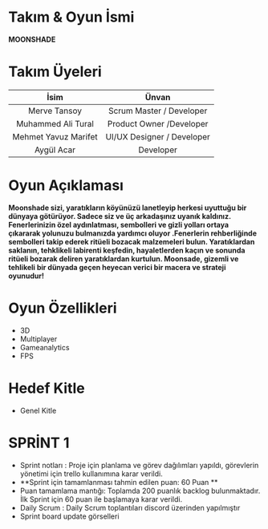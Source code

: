 # Takım & Oyun İsmi
**MOONSHADE**

# Takım Üyeleri
| İsim  | Ünvan |
|:-------:| :-----:|
| Merve Tansoy | Scrum Master / Developer|
| Muhammed Ali Tural | Product Owner /Developer  |
| Mehmet Yavuz Marifet| UI/UX Designer / Developer |
| Aygül Acar| Developer |

# Oyun Açıklaması

**Moonshade sizi, yaratıkların köyünüzü lanetleyip herkesi uyuttuğu bir dünyaya götürüyor. Sadece siz ve üç arkadaşınız uyanık kaldınız. Fenerlerinizin özel aydınlatması, sembolleri ve gizli yolları ortaya çıkararak yolunuzu bulmanızda yardımcı oluyor .Fenerlerin rehberliğinde sembolleri takip ederek ritüeli bozacak malzemeleri bulun. Yaratıklardan saklanın, tehklikeli labirenti keşfedin, hayaletlerden kaçın ve sonunda ritüeli bozarak deliren yaratıklardan kurtulun. Moonsade, gizemli ve tehlikeli bir dünyada geçen heyecan verici bir macera ve strateji oyunudur!**

# Oyun Özellikleri

- 3D
- Multiplayer
- Gameanalytics
- FPS

# Hedef Kitle
- Genel Kitle

# SPRİNT 1

- Sprint notları : Proje için planlama ve görev dağılımları yapıldı, görevlerin yönetimi için trello kullanımına karar verildi.
- **Sprint için tamamlanması tahmin edilen puan: 60 Puan **
- Puan tamamlama mantığı: Toplamda 200 puanlık backlog bulunmaktadır. İlk Sprint için 60 puan ile başlamaya karar verildi.
- Daily Scrum : Daily Scrum toplantıları discord üzerinden yapılmıştır
- Sprint board update görselleri
  




